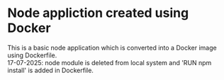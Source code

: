 # Node appliction created using Docker
This is a basic node application which is converted into a Docker image using Dockerfile.
<br>17-07-2025: node module is deleted from local system and 'RUN npm install' is added in Dockerfile.